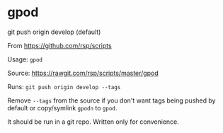 gpod
====
git push origin develop (default)

From https://github.com/rsp/scripts

Usage: `gpod`

Source: https://rawgit.com/rsp/scripts/master/gpod

Runs: `git push origin develop --tags`

Remove `--tags` from the source if you don't want tags
being pushed by default or copy/symlink `gpodn` to `gpod`.

It should be run in a git repo. Written only for convenience.

